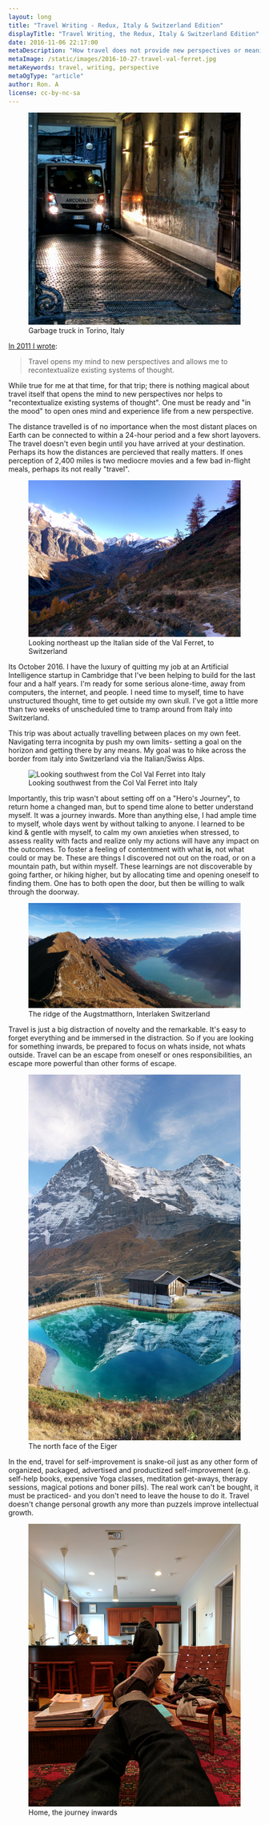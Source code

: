```yaml
---
layout: long
title: "Travel Writing - Redux, Italy & Switzerland Edition"
displayTitle: "Travel Writing, the Redux, Italy & Switzerland Edition"
date: 2016-11-06 22:17:00
metaDescription: "How travel does not provide new perspectives or meaning."
metaImage: /static/images/2016-10-27-travel-val-ferret.jpg
metaKeywords: travel, writing, perspective
metaOgType: "article"
author: Ron. A
license: cc-by-nc-sa
---
```



<figure>
  <amp-img src="/static/images/2016-10-24-travel-garbage.jpg"
    alt="Garbage truck in Torino, Italy" title="Garbage truck in Torino, Italy"
    width="2417" height="2417" layout="responsive"></amp-img>
  <noscript>
    <img src="/static/images/2016-10-24-travel-garbage.jpg"
      alt="Garbage truck in Torino, Italy" title="Garbage truck in Torino, Italy">
  </noscript>
  <figcaption>Garbage truck in Torino, Italy</figcaption>
</figure>

[In 2011 I wrote](/2011/12/01/travel-writing/):

> Travel opens my mind to new perspectives and allows me to recontextualize
> existing systems of thought.

While true for me at that time, for that trip; there is nothing magical about
travel itself that opens the mind to new perspectives nor helps to
"recontextualize existing systems of thought". One must be ready and "in the
mood" to open ones mind and experience life from a new perspective.

The distance travelled is of no importance when the most distant places on
Earth can be connected to within a 24-hour period and a few short layovers.
The travel doesn't even begin until you have arrived at your destination.
Perhaps its how the distances are percieved that really matters. If ones
perception of 2,400 miles is two mediocre movies and a few bad in-flight
meals, perhaps its not really "travel".

<figure>
  <amp-img src="/static/images/2016-10-27-travel-val-ferret.jpg"
    alt="Looking northeast up the Italian side of the Val Ferret, to Switzerland"
    title="Looking northeast up the Italian side of the Val Ferret, to Switzerland"
    width="3286" height="2432" layout="responsive"></amp-img>
  <noscript>
    <img src="/static/images/2016-10-27-travel-val-ferret.jpg"
      alt="Looking northeast up the Italian side of the Val Ferret, to Switzerland"
      title="Looking northeast up the Italian side of the Val Ferret, to Switzerland">
  </noscript>
  <figcaption>Looking northeast up the Italian side of the Val Ferret, to Switzerland</figcaption>
</figure>

Its October 2016. I have the luxury of quitting my job at an Artificial
Intelligence startup in Cambridge that I've been helping to build for the last
four and a half years. I'm ready for some serious alone-time, away
from computers, the internet, and people. I need time to myself, time to have
unstructured thought, time to get outside my own skull. I've got a little more
than two weeks of unscheduled time to tramp around from Italy into Switzerland.

This trip was about actually travelling between places on my own feet. Navigating
terra incognita by push my own limits- setting a goal on the horizon and getting
there by any means. My goal was to hike across the border from italy into
Switzerland via the Italian/Swiss Alps.

<figure>
  <amp-img src="/static/images/2016-10-28-travel-val-ferret-pano.jpg"
    alt="Looking southwest from the Col Val Ferret into Italy"
    title="Looking southwest from the Col Val Ferret into Italy"
    width="8504" height="2608" layout="responsive"></amp-img>
  <noscript>
    <img src="/static/images/2016-10-28-travel-val-ferret-pano.jpg"
      alt="Looking southwest from the Col Val Ferret into Italy"
      title="Looking southwest from the Col Val Ferret into Italy">
  </noscript>
  <figcaption>Looking southwest from the Col Val Ferret into Italy</figcaption>
</figure>

Importantly, this trip wasn't about setting off on a "Hero's Journey", to return
home a changed man, but to spend time alone to better understand myself. It was
a journey inwards. More than anything else, I had ample time to myself, whole days
went by without talking to anyone. I learned to be kind & gentle with myself, to
calm my own anxieties when stressed, to assess reality with facts and realize
only my actions will have any impact on the outcomes. To foster a feeling of
contentment with what **is**, not what could or may be. These are things I discovered
not out on the road, or on a mountain path, but within myself. These learnings
are not discoverable by going farther, or hiking higher, but by allocating time
and opening oneself to finding them. One has to both open the door, but then be
willing to walk through the doorway.

<figure>
  <amp-img src="/static/images/2016-10-30-travel-augstmatthorn.jpg"
    alt="The ridge of the Augstmatthorn, Interlaken Switzerland"
    title="The ridge of the Augstmatthorn, Interlaken Switzerland"
    width="5302" height="2634" layout="responsive"></amp-img>
  <noscript>
    <img src="/static/images/2016-10-30-travel-augstmatthorn.jpg"
      alt="The ridge of the Augstmatthorn, Interlaken Switzerland"
      title="The ridge of the Augstmatthorn, Interlaken Switzerland">
  </noscript>
  <figcaption>The ridge of the Augstmatthorn, Interlaken Switzerland</figcaption>
</figure>

Travel is just a big distraction of novelty and the remarkable. It's easy to forget
everything and be immersed in the distraction. So if you are looking for something
inwards, be prepared to focus on whats inside, not whats outside. Travel
can be an escape from oneself or ones responsibilities, an escape more powerful
than other forms of escape.

<figure>
  <amp-img src="/static/images/2016-10-31-travel-eiger.jpg"
    alt="The north face of the Eiger"
    title="The north face of the Eiger"
    width="2662" height="4582" layout="responsive"></amp-img>
  <noscript>
    <img src="/static/images/2016-10-31-travel-eiger.jpg"
      alt="The north face of the Eiger"
      title="The north face of the Eiger">
  </noscript>
  <figcaption>The north face of the Eiger</figcaption>
</figure>

In the end, travel for self-improvement is snake-oil just as any other form of
organized, packaged, advertised and productized self-improvement (e.g. self-help
books, expensive Yoga classes, meditation get-aways, therapy sessions, magical potions
and boner pills). The real work can't be bought, it must be practiced- and you
don't need to leave the house to do it. Travel doesn't change personal growth
any more than puzzels improve intellectual growth.

<figure>
  <amp-img src="/static/images/2016-11-06-travel-home.jpg"
    alt="Home, the journey inwards"
    title="Home, the journey inwards"
    width="3036" height="4048" layout="responsive"></amp-img>
  <noscript>
    <img src="/static/images/2016-11-06-travel-home.jpg"
      alt="Home, the journey inwards"
      title="Home, the journey inwards">
  </noscript>
  <figcaption>Home, the journey inwards</figcaption>
</figure>
